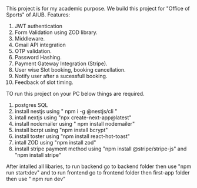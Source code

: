 This project is for my academic purpose. We build this project for "Office of Sports" of AIUB.
Features:
1. JWT authentication
2. Form Validation using ZOD library.
3. Middleware.
4. Gmail API integration
5. OTP validation.
6. Password Hashing.
7. Payment Gateway Integration (Stripe).
8. User wise Slot booking, booking cancellation.
9. Notify user after a sucessfull booking.
10. Feedback of slot timing.

TO run this project on your PC below things are required.
1. postgres SQL
2. install nestjs using " npm i -g @nestjs/cli "
3. intall nextjs using "npx create-next-app@latest"
4. install nodemailer using " npm install nodemailer"
5. install bcrpt using "npm install bcrypt"
6. install toster using "npm install react-hot-toast"
7. intall ZOD using "npm install zod"
8. install stripe payment method using "npm install @stripe/stripe-js" and "npm install stripe"

After intalled all libaries, to run backend go to backend folder then use "npm run start:dev" and 
to run frontend go to frontend folder then first-app folder then use " npm run dev"

